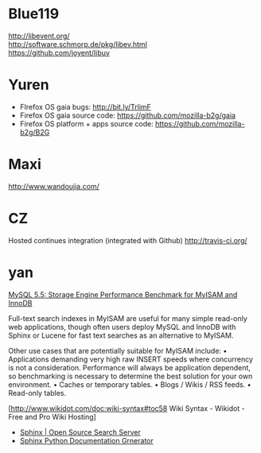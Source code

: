 # Blue119

<http://libevent.org/>  
<http://software.schmorp.de/pkg/libev.html>  
<https://github.com/joyent/libuv>  

# Yuren

- FIrefox OS gaia bugs: <http://bit.ly/TrlimF>  
- Firefox OS gaia source code: <https://github.com/mozilla-b2g/gaia>  
- Firefox OS platform + apps source code: <https://github.com/mozilla-b2g/B2G>  

# Maxi

<http://www.wandoujia.com/>  

# CZ

Hosted continues integration (integrated with Github)
<http://travis-ci.org/>  

# yan

[MySQL 5.5: Storage Engine Performance Benchmark for MyISAM and InnoDB](../files/mysql_wp_benchmarks_innodb.pdf)

Full-text search indexes in MyISAM are
useful for many simple read-only web applications, though often users deploy MySQL and InnoDB
with Sphinx or Lucene for fast text searches as an alternative to MyISAM.

Other use cases that are potentially suitable for MyISAM include:
• Applications demanding very high raw INSERT speeds where concurrency is not a
consideration. Performance will always be application dependent, so benchmarking is
necessary to determine the best solution for your own environment.
• Caches or temporary tables.
• Blogs / Wikis / RSS feeds.
• Read-only tables.

[http://www.wikidot.com/doc:wiki-syntax#toc58 Wiki Syntax - Wikidot - Free and Pro Wiki Hosting]


* [Sphinx | Open Source Search Server](http://sphinxsearch.com/)
* [Sphinx Python Documentation Grnerator](http://sphinx-doc.org/#)
